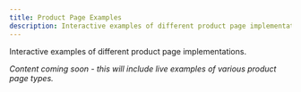 ```yaml
---
title: Product Page Examples
description: Interactive examples of different product page implementations
---
```



Interactive examples of different product page implementations.

*Content coming soon - this will include live examples of various product page types.*